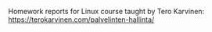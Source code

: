 Homework reports for Linux course taught by Tero Karvinen: https://terokarvinen.com/palvelinten-hallinta/
